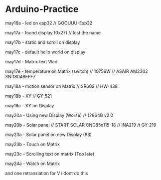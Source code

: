 # Arduino-Practice

may16a - led on esp32 // GOOUUU-Esp32

may17a - found display (0x27) // lost the name

may17b - static and scroll on display 

may17c - default hello world on display

may17d - Matrix text Vlad 

may17e - temperature on Matrix (switch) // 10756W // ASAIR AM2302 SN:18048FFF7

may18a - motion sensor on Matrix // SR602 // HW-438

may18b - XY // GY-521

may18c - XY on Display

may20a - Using new Display (Worse) // 12864B v2.0

may20b - Solar panel // START SOLAR CNC85x115-18 // INA219 /t GY-219

may23a - Solar panel on new Display (63)

may23b - Touch on Matrix

may23c - Scrolling text on matrix (Too late)

may24a - Watch on Matrix

and one retranslation for V i dont do this
